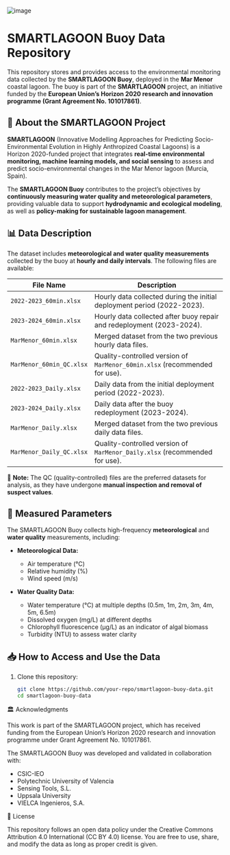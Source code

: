 ![image](https://github.com/user-attachments/assets/d1ba6aab-c7b0-46dc-9b66-6f8e9b6ea764)

# SMARTLAGOON Buoy Data Repository

This repository stores and provides access to the environmental monitoring data collected by the **SMARTLAGOON Buoy**, deployed in the **Mar Menor** coastal lagoon. The buoy is part of the **SMARTLAGOON** project, an initiative funded by the **European Union’s Horizon 2020 research and innovation programme (Grant Agreement No. 101017861)**. 

## 📌 About the SMARTLAGOON Project

**SMARTLAGOON** (Innovative Modelling Approaches for Predicting Socio-Environmental Evolution in Highly Anthropized Coastal Lagoons) is a Horizon 2020-funded project that integrates **real-time environmental monitoring, machine learning models, and social sensing** to assess and predict socio-environmental changes in the Mar Menor lagoon (Murcia, Spain).

The **SMARTLAGOON Buoy** contributes to the project’s objectives by **continuously measuring water quality and meteorological parameters**, providing valuable data to support **hydrodynamic and ecological modeling**, as well as **policy-making for sustainable lagoon management**.

## 📊 Data Description

The dataset includes **meteorological and water quality measurements** collected by the buoy at **hourly and daily intervals**. The following files are available:

| File Name | Description |
|-----------|------------|
| `2022-2023_60min.xlsx` | Hourly data collected during the initial deployment period (2022-2023). |
| `2023-2024_60min.xlsx` | Hourly data collected after buoy repair and redeployment (2023-2024). |
| `MarMenor_60min.xlsx` | Merged dataset from the two previous hourly data files. |
| `MarMenor_60min_QC.xlsx` | Quality-controlled version of `MarMenor_60min.xlsx` (recommended for use). |
| `2022-2023_Daily.xlsx` | Daily data from the initial deployment period (2022-2023). |
| `2023-2024_Daily.xlsx` | Daily data after the buoy redeployment (2023-2024). |
| `MarMenor_Daily.xlsx` | Merged dataset from the two previous daily data files. |
| `MarMenor_Daily_QC.xlsx` | Quality-controlled version of `MarMenor_Daily.xlsx` (recommended for use). |

🔹 **Note:** The QC (quality-controlled) files are the preferred datasets for analysis, as they have undergone **manual inspection and removal of suspect values**.

## 🌊 Measured Parameters

The SMARTLAGOON Buoy collects high-frequency **meteorological** and **water quality** measurements, including:

- **Meteorological Data:**
  - Air temperature (°C)
  - Relative humidity (%)
  - Wind speed (m/s)

- **Water Quality Data:**
  - Water temperature (°C) at multiple depths (0.5m, 1m, 2m, 3m, 4m, 5m, 6.5m)
  - Dissolved oxygen (mg/L) at different depths
  - Chlorophyll fluorescence (µg/L) as an indicator of algal biomass
  - Turbidity (NTU) to assess water clarity

## 📥 How to Access and Use the Data

1. Clone this repository:
   ```bash
   git clone https://github.com/your-repo/smartlagoon-buoy-data.git
   cd smartlagoon-buoy-data

   
🏛 Acknowledgments

This work is part of the SMARTLAGOON project, which has received funding from the European Union’s Horizon 2020 research and innovation programme under Grant Agreement No. 101017861.

The SMARTLAGOON Buoy was developed and validated in collaboration with:
- CSIC-IEO
- Polytechnic University of Valencia
- Sensing Tools, S.L.
- Uppsala University
- VIELCA Ingenieros, S.A.

📜 License

This repository follows an open data policy under the Creative Commons Attribution 4.0 International (CC BY 4.0) license. You are free to use, share, and modify the data as long as proper credit is given.
 
